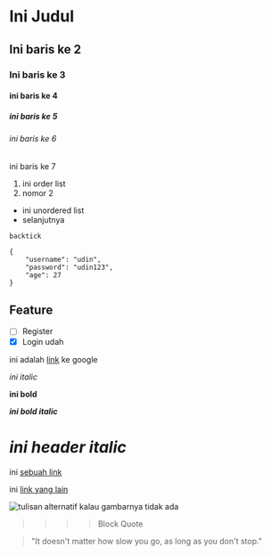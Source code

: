 # Ini Judul
## Ini baris ke 2
### Ini baris ke 3
#### ini baris ke 4
##### ini baris ke 5
###### ini baris ke 6
ini baris ke 7

1. ini order list
2. nomor 2

- ini unordered list
- selanjutnya

`backtick`

```
{
    "username": "udin",
    "password": "udin123",
    "age": 27
}
```
## Feature
- [ ] Register
- [x] Login udah

ini adalah [link](https://google.com) ke google

_ini italic_

**ini bold**

**_ini bold italic_**

# _ini header italic_

ini [sebuah link][alamat1]

ini [link yang lain][alamat2]

[alamat1]: www.facebook.com
[alamat2]: www.github.com

![tulisan alternatif kalau gambarnya tidak ada](https://dashboard.snapcraft.io/site_media/appmedia/2017/01/nr-hex_1.png)

>>>> Block Quote

> "It doesn't matter how slow you go, as long as you don't stop."
